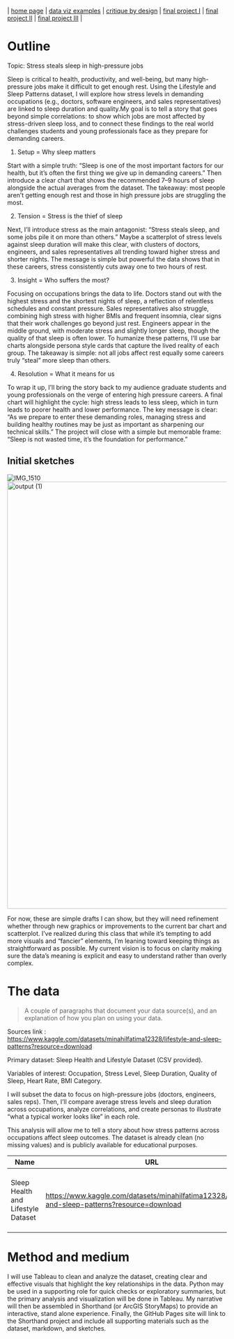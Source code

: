| [home page](https://cmustudent.github.io/tswd-portfolio-templates/) | [data viz examples](dataviz-examples) | [critique by design](critique-by-design) | [final project I](final-project-part-one) | [final project II](final-project-part-two) | [final project III](final-project-part-three) |

# Outline 

Topic: Stress steals sleep in high-pressure jobs

Sleep is critical to health, productivity, and well-being, but many high-pressure jobs make it difficult to get enough rest. Using the Lifestyle and Sleep Patterns dataset, I will explore how stress levels in demanding occupations (e.g., doctors, software engineers, and sales representatives) are linked to sleep duration and quality.My goal is to tell a story that goes beyond simple correlations: to show which jobs are most affected by stress-driven sleep loss, and to connect these findings to the real world challenges students and young professionals face as they prepare for demanding careers.


1. Setup = Why sleep matters

Start with a simple truth: “Sleep is one of the most important factors for our health, but it’s often the first thing we give up in demanding careers.”
Then introduce a clear chart that shows the recommended 7–9 hours of sleep alongside the actual averages from the dataset.
The takeaway: most people aren’t getting enough rest and those in high pressure jobs are struggling the most.

2. Tension = Stress is the thief of sleep

Next, I’ll introduce stress as the main antagonist: “Stress steals sleep, and some jobs pile it on more than others.” Maybe a scatterplot of stress levels against sleep duration will make this clear, with clusters of doctors, engineers, and sales representatives all trending toward higher stress and shorter nights. The message is simple but powerful the data shows that in these careers, stress consistently cuts away one to two hours of rest.

3. Insight = Who suffers the most?
   
Focusing on occupations brings the data to life. Doctors stand out with the highest stress and the shortest nights of sleep, a reflection of relentless schedules and constant pressure. Sales representatives also struggle, combining high stress with higher BMIs and frequent insomnia, clear signs that their work challenges go beyond just rest. Engineers appear in the middle ground, with moderate stress and slightly longer sleep, though the quality of that sleep is often lower. To humanize these patterns, I’ll use bar charts alongside persona style cards that capture the lived reality of each group. The takeaway is simple: not all jobs affect rest equally some careers truly “steal” more sleep than others.

4. Resolution = What it means for us

To wrap it up, I’ll bring the story back to my audience graduate students and young professionals on the verge of entering high pressure careers. A final chart will highlight the cycle: high stress leads to less sleep, which in turn leads to poorer health and lower performance. The key message is clear: “As we prepare to enter these demanding roles, managing stress and building healthy routines may be just as important as sharpening our technical skills.”
The project will close with a simple but memorable frame: “Sleep is not wasted time, it’s the foundation for performance.”


## Initial sketches
  
![IMG_1510](https://github.com/user-attachments/assets/3e27ac1d-f498-4974-9972-b5fec8c53f17)
<img width="1380" height="980" alt="output (1)" src="https://github.com/user-attachments/assets/02beb810-7c52-48b3-9354-98a82b967c1a" />

For now, these are simple drafts I can show, but they will need refinement whether through new graphics or improvements to the current bar chart and scatterplot. I’ve realized during this class that while it’s tempting to add more visuals and “fancier” elements, I’m leaning toward keeping things as straightforward as possible. My current vision is to focus on clarity making sure the data’s meaning is explicit and easy to understand rather than overly complex.

# The data
> A couple of paragraphs that document your data source(s), and an explanation of how you plan on using your data. 

Sources
 link : https://www.kaggle.com/datasets/minahilfatima12328/lifestyle-and-sleep-patterns?resource=download  
 
 Primary dataset: Sleep Health and Lifestyle Dataset (CSV provided).

 Variables of interest: Occupation, Stress Level, Sleep Duration, Quality of Sleep, Heart Rate, BMI Category.

I will subset the data to focus on high-pressure jobs (doctors, engineers, sales reps). Then, I’ll compare average stress levels and sleep duration across occupations, analyze correlations, and create personas to illustrate “what a typical worker looks like” in each role.

This analysis will allow me to tell a story about how stress patterns across occupations affect sleep outcomes. The dataset is already clean (no missing values) and is publicly available for educational purposes.

| Name                             |                 URL  |      Description |
|----------------------------------|----------------------|------------------|
| Sleep Health and Lifestyle Dataset|  https://www.kaggle.com/datasets/minahilfatima12328/lifestyle-and-sleep-patterns?resource=download|Contains demographic, lifestyle, and sleep-related variables for 374 individuals.     |

# Method and medium
I will use Tableau to clean and analyze the dataset, creating clear and effective visuals that highlight the key relationships in the data. Python may be used in a supporting role for quick checks or exploratory summaries, but the primary analysis and visualization will be done in Tableau. My narrative will then be assembled in Shorthand (or ArcGIS StoryMaps) to provide an interactive, stand alone experience. Finally, the GitHub Pages site will link to the Shorthand project and include all supporting materials such as the dataset, markdown, and sketches.



